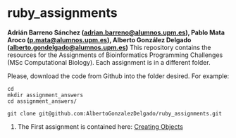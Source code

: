 # ruby_assignments
**Adrián Barreno Sánchez (adrian.barreno@alumnos.upm.es), Pablo Mata Aroco (p.mata@alumnos.upm.es), Alberto González Delgado (alberto.gondelgado@alumnos.upm.es)**
This repository contains the resources for the Assignments of Bioinformatics Programming Challenges (MSc Computational Biology). Each assignment is in a different folder.

Please, download the code from Github into the folder desired. For example: 
```
cd
mkdir assignment_answers
cd assignment_answers/
```
```
git clone git@github.com:AlbertoGonzalezDelgado/ruby_assignments.git
```

1. The First assignment is contained here: [Creating Objects](creating_objects/)

